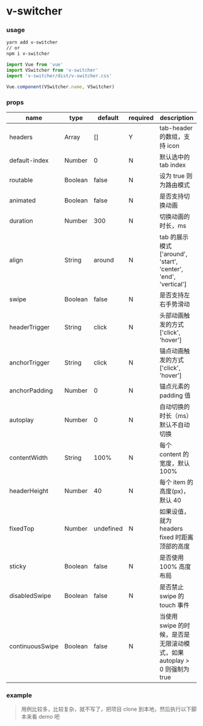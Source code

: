 # v-switcher

### usage
```sh
yarn add v-switcher
// or
npm i v-switcher
```

```javascript
import Vue from 'vue'
import VSwitcher from 'v-switcher'
import 'v-switcher/dist/v-switcher.css'

Vue.component(VSwitcher.name, VSwitcher)
```

### props
| name | type | default  | required | description |
| --- | --- | --- | --- | --- |
| headers | Array | [] | Y | tab-header 的数组，支持 icon |
| default-index | Number | 0 | N | 默认选中的 tab index |
| routable | Boolean | false | N | 设为 true 则为路由模式 |
| animated | Boolean | false | N | 是否支持切换动画 | 
| duration | Number | 300 | N | 切换动画的时长，ms |
| align | String | around | N | tab 的展示模式 ['around', 'start', 'center', 'end', 'vertical'] |
| swipe | Boolean | false | N | 是否支持左右手势滑动 | 
| headerTrigger | String | click | N | 头部动画触发的方式 ['click', 'hover'] |
| anchorTrigger | String | click | N | 锚点动画触发的方式 ['click', 'hover'] |
| anchorPadding | Number | 0 | N | 锚点元素的 padding 值 |
| autoplay | Number | 0 | N | 自动切换的时长（ms）默认不自动切换 |
| contentWidth | String | 100% | N | 每个 content 的宽度，默认 100% |
| headerHeight | Number | 40 | N | 每个 item 的高度(px)，默认 40 |
| fixedTop | Number | undefined | N | 如果设值，就为 headers fixed 时距离顶部的高度 |
| sticky | Boolean | false | N | 是否使用 100% 高度布局 |
| disabledSwipe | Boolean | false | N | 是否禁止 swipe 的 touch 事件 |
| continuousSwipe | Boolean | false | N | 当使用 swipe 的时候，是否是无限滚动模式，如果 autoplay > 0 则强制为 true |

### example
> 用例比较多，比较复杂，就不写了，把项目 clone 到本地，然后执行以下脚本来看 demo 吧
